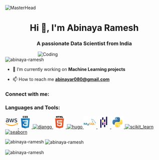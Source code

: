 ![MasterHead](https://encrypted-tbn0.gstatic.com/images?q=tbn:ANd9GcTVUoeRHWAbYNXkDO60-M-9VRqJfrdCrCfoXw&usqp=CAU.gif)

<h1 align="center">Hi 👋, I'm Abinaya Ramesh</h1>
<h3 align="center">A passionate Data Scientist from India</h3>
<img align="right" alt="Coding" width="400" src="https://camo.githubusercontent.com/23565012de491d0825bc74cb77f8b4892eb5e809d2d04ce78a38c751a49deb65/68747470733a2f2f63646e2e72656e746563686469676974616c2e636f6d2f636f6d6d6f6e5f66696c65732f636f6d6d6f6e5f696e746567726174696f6e2f7377697065636172742f426c6f672f6d616368696e652d6c6561726e696e672d312e676966.gif">


<p align="left"> <img src="https://komarev.com/ghpvc/?username=abinaya-ramesh&label=Profile%20views&color=0e75b6&style=flat" alt="abinaya-ramesh" /> </p>

- 🔭 I’m currently working on **Machine Learning projects**

- 📫 How to reach me **abinayar080@gmail.com**

<h3 align="left">Connect with me:</h3>
<p align="left">
</p>

<h3 align="left">Languages and Tools:</h3>
<p align="left"> <a href="https://aws.amazon.com" target="_blank" rel="noreferrer"> <img src="https://raw.githubusercontent.com/devicons/devicon/master/icons/amazonwebservices/amazonwebservices-original-wordmark.svg" alt="aws" width="40" height="40"/> </a> <a href="https://www.w3schools.com/css/" target="_blank" rel="noreferrer"> <img src="https://raw.githubusercontent.com/devicons/devicon/master/icons/css3/css3-original-wordmark.svg" alt="css3" width="40" height="40"/> </a> <a href="https://www.djangoproject.com/" target="_blank" rel="noreferrer"> <img src="https://cdn.worldvectorlogo.com/logos/django.svg" alt="django" width="40" height="40"/> </a> <a href="https://www.w3.org/html/" target="_blank" rel="noreferrer"> <img src="https://raw.githubusercontent.com/devicons/devicon/master/icons/html5/html5-original-wordmark.svg" alt="html5" width="40" height="40"/> </a> <a href="https://gohugo.io/" target="_blank" rel="noreferrer"> <img src="https://api.iconify.design/logos-hugo.svg" alt="hugo" width="40" height="40"/> </a> <a href="https://www.mysql.com/" target="_blank" rel="noreferrer"> <img src="https://raw.githubusercontent.com/devicons/devicon/master/icons/mysql/mysql-original-wordmark.svg" alt="mysql" width="40" height="40"/> </a> <a href="https://pandas.pydata.org/" target="_blank" rel="noreferrer"> <img src="https://raw.githubusercontent.com/devicons/devicon/2ae2a900d2f041da66e950e4d48052658d850630/icons/pandas/pandas-original.svg" alt="pandas" width="40" height="40"/> </a> <a href="https://www.python.org" target="_blank" rel="noreferrer"> <img src="https://raw.githubusercontent.com/devicons/devicon/master/icons/python/python-original.svg" alt="python" width="40" height="40"/> </a> <a href="https://scikit-learn.org/" target="_blank" rel="noreferrer"> <img src="https://upload.wikimedia.org/wikipedia/commons/0/05/Scikit_learn_logo_small.svg" alt="scikit_learn" width="40" height="40"/> </a> <a href="https://seaborn.pydata.org/" target="_blank" rel="noreferrer"> <img src="https://seaborn.pydata.org/_images/logo-mark-lightbg.svg" alt="seaborn" width="40" height="40"/> </a> </p>

<p><img align="left" src="https://github-readme-stats.vercel.app/api/top-langs?username=abinaya-ramesh&show_icons=true&locale=en&layout=compact" alt="abinaya-ramesh" /></p>

<p>&nbsp;<img align="center" src="https://github-readme-stats.vercel.app/api?username=abinaya-ramesh&show_icons=true&locale=en" alt="abinaya-ramesh" /></p>

<p><img align="center" src="https://github-readme-streak-stats.herokuapp.com/?user=abinaya-ramesh&" alt="abinaya-ramesh" /></p>
